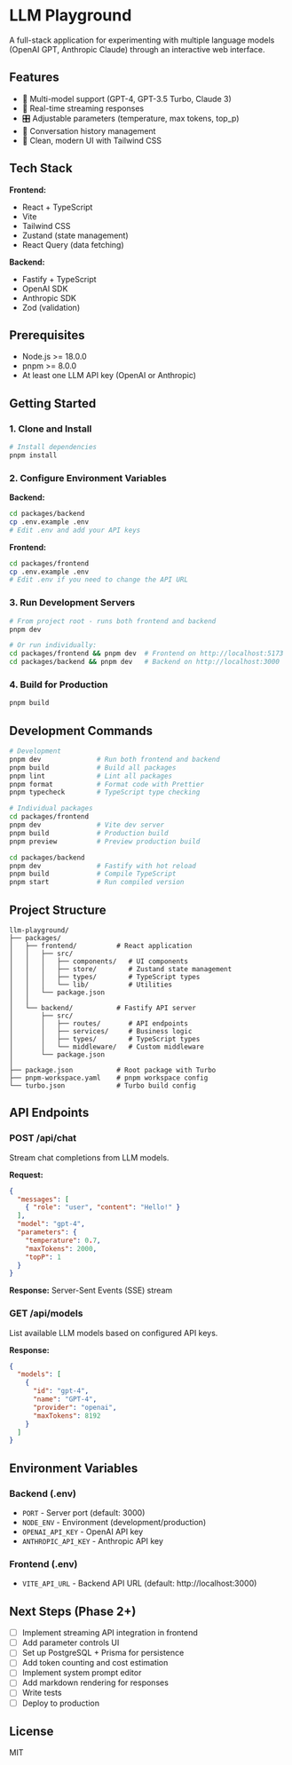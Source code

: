 # LLM Playground

A full-stack application for experimenting with multiple language models (OpenAI GPT, Anthropic Claude) through an interactive web interface.

## Features

- 🤖 Multi-model support (GPT-4, GPT-3.5 Turbo, Claude 3)
- 💬 Real-time streaming responses
- 🎛️ Adjustable parameters (temperature, max tokens, top_p)
- 💾 Conversation history management
- 🎨 Clean, modern UI with Tailwind CSS

## Tech Stack

**Frontend:**
- React + TypeScript
- Vite
- Tailwind CSS
- Zustand (state management)
- React Query (data fetching)

**Backend:**
- Fastify + TypeScript
- OpenAI SDK
- Anthropic SDK
- Zod (validation)

## Prerequisites

- Node.js >= 18.0.0
- pnpm >= 8.0.0
- At least one LLM API key (OpenAI or Anthropic)

## Getting Started

### 1. Clone and Install

```bash
# Install dependencies
pnpm install
```

### 2. Configure Environment Variables

**Backend:**
```bash
cd packages/backend
cp .env.example .env
# Edit .env and add your API keys
```

**Frontend:**
```bash
cd packages/frontend
cp .env.example .env
# Edit .env if you need to change the API URL
```

### 3. Run Development Servers

```bash
# From project root - runs both frontend and backend
pnpm dev

# Or run individually:
cd packages/frontend && pnpm dev  # Frontend on http://localhost:5173
cd packages/backend && pnpm dev   # Backend on http://localhost:3000
```

### 4. Build for Production

```bash
pnpm build
```

## Development Commands

```bash
# Development
pnpm dev              # Run both frontend and backend
pnpm build            # Build all packages
pnpm lint             # Lint all packages
pnpm format           # Format code with Prettier
pnpm typecheck        # TypeScript type checking

# Individual packages
cd packages/frontend
pnpm dev              # Vite dev server
pnpm build            # Production build
pnpm preview          # Preview production build

cd packages/backend
pnpm dev              # Fastify with hot reload
pnpm build            # Compile TypeScript
pnpm start            # Run compiled version
```

## Project Structure

```
llm-playground/
├── packages/
│   ├── frontend/          # React application
│   │   ├── src/
│   │   │   ├── components/   # UI components
│   │   │   ├── store/        # Zustand state management
│   │   │   ├── types/        # TypeScript types
│   │   │   └── lib/          # Utilities
│   │   └── package.json
│   │
│   └── backend/           # Fastify API server
│       ├── src/
│       │   ├── routes/       # API endpoints
│       │   ├── services/     # Business logic
│       │   ├── types/        # TypeScript types
│       │   └── middleware/   # Custom middleware
│       └── package.json
│
├── package.json           # Root package with Turbo
├── pnpm-workspace.yaml    # pnpm workspace config
└── turbo.json             # Turbo build config
```

## API Endpoints

### POST /api/chat
Stream chat completions from LLM models.

**Request:**
```json
{
  "messages": [
    { "role": "user", "content": "Hello!" }
  ],
  "model": "gpt-4",
  "parameters": {
    "temperature": 0.7,
    "maxTokens": 2000,
    "topP": 1
  }
}
```

**Response:** Server-Sent Events (SSE) stream

### GET /api/models
List available LLM models based on configured API keys.

**Response:**
```json
{
  "models": [
    {
      "id": "gpt-4",
      "name": "GPT-4",
      "provider": "openai",
      "maxTokens": 8192
    }
  ]
}
```

## Environment Variables

### Backend (.env)
- `PORT` - Server port (default: 3000)
- `NODE_ENV` - Environment (development/production)
- `OPENAI_API_KEY` - OpenAI API key
- `ANTHROPIC_API_KEY` - Anthropic API key

### Frontend (.env)
- `VITE_API_URL` - Backend API URL (default: http://localhost:3000)

## Next Steps (Phase 2+)

- [ ] Implement streaming API integration in frontend
- [ ] Add parameter controls UI
- [ ] Set up PostgreSQL + Prisma for persistence
- [ ] Add token counting and cost estimation
- [ ] Implement system prompt editor
- [ ] Add markdown rendering for responses
- [ ] Write tests
- [ ] Deploy to production

## License

MIT
